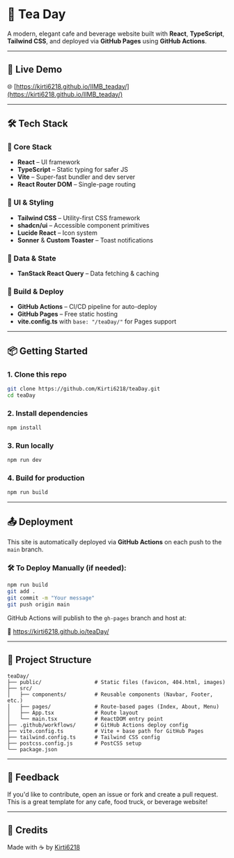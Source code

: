 # 🍵 Tea Day

A modern, elegant cafe and beverage website built with **React**, **TypeScript**, **Tailwind CSS**, and deployed via **GitHub Pages** using **GitHub Actions**.

---

## 🔗 Live Demo

🌐 [https://kirti6218.github.io/IIMB_teaday/](https://kirti6218.github.io/IIMB_teaday/)

---

## 🛠 Tech Stack

### 🔧 Core Stack
- **React** – UI framework
- **TypeScript** – Static typing for safer JS
- **Vite** – Super-fast bundler and dev server
- **React Router DOM** – Single-page routing

### 💅 UI & Styling
- **Tailwind CSS** – Utility-first CSS framework
- **shadcn/ui** – Accessible component primitives
- **Lucide React** – Icon system
- **Sonner** & **Custom Toaster** – Toast notifications

### 🔄 Data & State
- **TanStack React Query** – Data fetching & caching

### 🚀 Build & Deploy
- **GitHub Actions** – CI/CD pipeline for auto-deploy
- **GitHub Pages** – Free static hosting
- **vite.config.ts** with `base: "/teaDay/"` for Pages support

---

## 📦 Getting Started

### 1. Clone this repo

```bash
git clone https://github.com/Kirti6218/teaDay.git
cd teaDay
```

### 2. Install dependencies

```bash
npm install
```

### 3. Run locally

```bash
npm run dev
```

### 4. Build for production

```bash
npm run build
```

---

## 📤 Deployment

This site is automatically deployed via **GitHub Actions** on each push to the `main` branch.

### 🛠 To Deploy Manually (if needed):

```bash
npm run build
git add .
git commit -m "Your message"
git push origin main
```

GitHub Actions will publish to the `gh-pages` branch and host at:

📍 https://kirti6218.github.io/teaDay/

---

## 📁 Project Structure

```
teaDay/
├── public/                 # Static files (favicon, 404.html, images)
├── src/
│   ├── components/         # Reusable components (Navbar, Footer, etc.)
│   ├── pages/              # Route-based pages (Index, About, Menu)
│   ├── App.tsx             # Route layout
│   └── main.tsx            # ReactDOM entry point
├── .github/workflows/      # GitHub Actions deploy config
├── vite.config.ts          # Vite + base path for GitHub Pages
├── tailwind.config.ts      # Tailwind CSS config
├── postcss.config.js       # PostCSS setup
└── package.json
```

---

## 💬 Feedback

If you'd like to contribute, open an issue or fork and create a pull request. This is a great template for any cafe, food truck, or beverage website!

---

## 🧡 Credits

Made with ☕ by [Kirti6218](https://github.com/Kirti6218)
